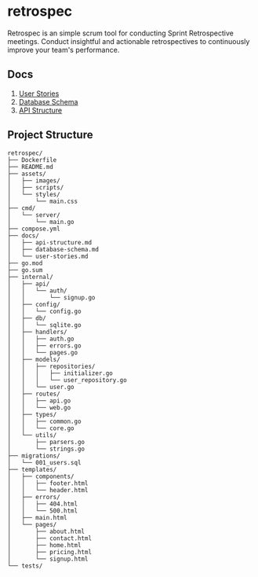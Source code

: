 # retrospec
Retrospec is an simple scrum tool for conducting Sprint Retrospective meetings.
Conduct insightful and actionable retrospectives to continuously improve your team's performance.


## Docs
1. [User Stories](./docs/user-stories.md)
2. [Database Schema](./docs/database-schema.md)
3. [API Structure](./docs/api-structure.md)

## Project Structure

```
retrospec/
├── Dockerfile
├── README.md
├── assets/
│   ├── images/
│   ├── scripts/
│   └── styles/
│       └── main.css
├── cmd/
│   └── server/
│       └── main.go
├── compose.yml
├── docs/
│   ├── api-structure.md
│   ├── database-schema.md
│   └── user-stories.md
├── go.mod
├── go.sum
├── internal/
│   ├── api/
│   │   └── auth/
│   │       └── signup.go
│   ├── config/
│   │   └── config.go
│   ├── db/
│   │   └── sqlite.go
│   ├── handlers/
│   │   ├── auth.go
│   │   ├── errors.go
│   │   └── pages.go
│   ├── models/
│   │   ├── repositories/
│   │   │   ├── initializer.go
│   │   │   └── user_repository.go
│   │   └── user.go
│   ├── routes/
│   │   ├── api.go
│   │   └── web.go
│   ├── types/
│   │   ├── common.go
│   │   └── core.go
│   └── utils/
│       ├── parsers.go
│       └── strings.go
├── migrations/
│   └── 001_users.sql
├── templates/
│   ├── components/
│   │   ├── footer.html
│   │   └── header.html
│   ├── errors/
│   │   ├── 404.html
│   │   └── 500.html
│   ├── main.html
│   └── pages/
│       ├── about.html
│       ├── contact.html
│       ├── home.html
│       ├── pricing.html
│       └── signup.html
└── tests/

```